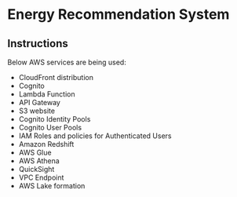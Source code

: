 # Energy Recommendation System

## Instructions

Below AWS services are being used:

- CloudFront distribution
- Cognito
- Lambda Function
- API Gateway
- S3 website
- Cognito Identity Pools
- Cognito User Pools
- IAM Roles and policies for Authenticated Users
- Amazon Redshift
- AWS Glue
- AWS Athena
- QuickSight
- VPC Endpoint
- AWS Lake formation
